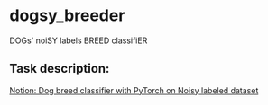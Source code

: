 # dogsy_breeder
DOGs' noiSY labels BREED classifiER

## Task description:
[Notion: Dog breed classifier with PyTorch on Noisy labeled dataset](https://www.notion.so/dmitmatveev/Dog-breed-classifier-with-PyTorch-on-Noisy-labeled-dataset-b8558cb6cd8147a7abf1ba5565549f9c)
